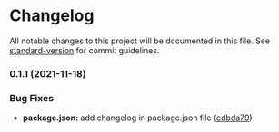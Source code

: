 # Changelog

All notable changes to this project will be documented in this file. See [standard-version](https://github.com/conventional-changelog/standard-version) for commit guidelines.

### 0.1.1 (2021-11-18)


### Bug Fixes

* **package.json:** add changelog in package.json file ([edbda79](https://github.com/DhiWise/dhiwise-node-generator/commit/edbda794737e81f55137b5584a84ba7043e00328))
